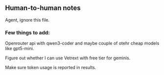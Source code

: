 ## Human-to-human notes

Agent, ignore this file.

### Few things to add:

Openrouter api with qwen3-coder and maybe couple of otehr cheap models like gpt5-mini.

Figure out whether I can use Vetrext with free tier for geminis.

Make sure token usage is reported in results.